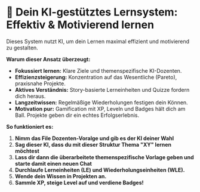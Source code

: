 # 🚀 Dein KI-gestütztes Lernsystem: Effektiv & Motivierend lernen

Dieses System nutzt KI, um dein Lernen maximal effizient und motivierend zu gestalten.

**Warum dieser Ansatz überzeugt:**

* **Fokussiert lernen:** Klare Ziele und themenspezifische KI-Dozenten.
* **Effizienzsteigerung:** Konzentration auf das Wesentliche (Pareto), praxisnahe Projekte.
* **Aktives Verständnis:** Story-basierte Lerneinheiten und Quizze fordern dich heraus.
* **Langzeitwissen:** Regelmäßige Wiederholungen festigen dein Können.
* **Motivation pur:** Gamification mit XP, Leveln und Badges hält dich am Ball. Projekte geben dir ein echtes Erfolgserlebnis.

**So funktioniert es:**

1.  **Nimm das File Dozenten-Voralge und gib es der KI deiner Wahl**
2.  **Sag dieser KI, dass du mit dieser Struktur Thema "XY" lernen möchtest**
3.  **Lass dir dann die überarbeitete themenspezifische Vorlage geben und starte damit einen neuen Chat**
4.  **Durchlaufe Lerneinheiten (LE) und Wiederholungseinheiten (WLE).**
5.  **Wende dein Wissen in Projekten an.**
6.  **Sammle XP, steige Level auf und verdiene Badges!**

